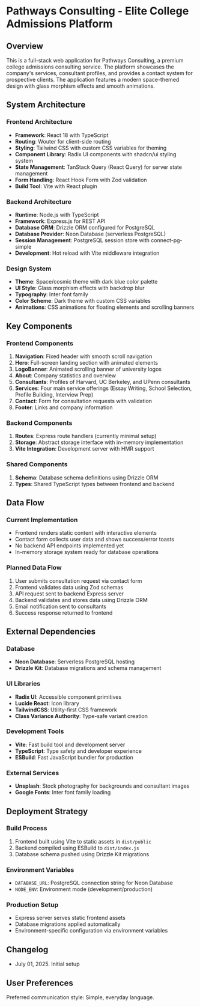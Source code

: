 # Pathways Consulting - Elite College Admissions Platform

## Overview

This is a full-stack web application for Pathways Consulting, a premium college admissions consulting service. The platform showcases the company's services, consultant profiles, and provides a contact system for prospective clients. The application features a modern space-themed design with glass morphism effects and smooth animations.

## System Architecture

### Frontend Architecture
- **Framework**: React 18 with TypeScript
- **Routing**: Wouter for client-side routing
- **Styling**: Tailwind CSS with custom CSS variables for theming
- **Component Library**: Radix UI components with shadcn/ui styling system
- **State Management**: TanStack Query (React Query) for server state management
- **Form Handling**: React Hook Form with Zod validation
- **Build Tool**: Vite with React plugin

### Backend Architecture
- **Runtime**: Node.js with TypeScript
- **Framework**: Express.js for REST API
- **Database ORM**: Drizzle ORM configured for PostgreSQL
- **Database Provider**: Neon Database (serverless PostgreSQL)
- **Session Management**: PostgreSQL session store with connect-pg-simple
- **Development**: Hot reload with Vite middleware integration

### Design System
- **Theme**: Space/cosmic theme with dark blue color palette
- **UI Style**: Glass morphism effects with backdrop blur
- **Typography**: Inter font family
- **Color Scheme**: Dark theme with custom CSS variables
- **Animations**: CSS animations for floating elements and scrolling banners

## Key Components

### Frontend Components
1. **Navigation**: Fixed header with smooth scroll navigation
2. **Hero**: Full-screen landing section with animated elements
3. **LogoBanner**: Animated scrolling banner of university logos
4. **About**: Company statistics and overview
5. **Consultants**: Profiles of Harvard, UC Berkeley, and UPenn consultants
6. **Services**: Four main service offerings (Essay Writing, School Selection, Profile Building, Interview Prep)
7. **Contact**: Form for consultation requests with validation
8. **Footer**: Links and company information

### Backend Components
1. **Routes**: Express route handlers (currently minimal setup)
2. **Storage**: Abstract storage interface with in-memory implementation
3. **Vite Integration**: Development server with HMR support

### Shared Components
1. **Schema**: Database schema definitions using Drizzle ORM
2. **Types**: Shared TypeScript types between frontend and backend

## Data Flow

### Current Implementation
- Frontend renders static content with interactive elements
- Contact form collects user data and shows success/error toasts
- No backend API endpoints implemented yet
- In-memory storage system ready for database operations

### Planned Data Flow
1. User submits consultation request via contact form
2. Frontend validates data using Zod schemas
3. API request sent to backend Express server
4. Backend validates and stores data using Drizzle ORM
5. Email notification sent to consultants
6. Success response returned to frontend

## External Dependencies

### Database
- **Neon Database**: Serverless PostgreSQL hosting
- **Drizzle Kit**: Database migrations and schema management

### UI Libraries
- **Radix UI**: Accessible component primitives
- **Lucide React**: Icon library
- **TailwindCSS**: Utility-first CSS framework
- **Class Variance Authority**: Type-safe variant creation

### Development Tools
- **Vite**: Fast build tool and development server
- **TypeScript**: Type safety and developer experience
- **ESBuild**: Fast JavaScript bundler for production

### External Services
- **Unsplash**: Stock photography for backgrounds and consultant images
- **Google Fonts**: Inter font family loading

## Deployment Strategy

### Build Process
1. Frontend built using Vite to static assets in `dist/public`
2. Backend compiled using ESBuild to `dist/index.js`
3. Database schema pushed using Drizzle Kit migrations

### Environment Variables
- `DATABASE_URL`: PostgreSQL connection string for Neon Database
- `NODE_ENV`: Environment mode (development/production)

### Production Setup
- Express server serves static frontend assets
- Database migrations applied automatically
- Environment-specific configuration via environment variables

## Changelog
- July 01, 2025. Initial setup

## User Preferences

Preferred communication style: Simple, everyday language.